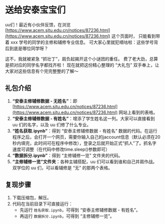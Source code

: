 # 送给安泰宝宝们

uu们！最近有小伙伴反馈，在浏览 [https://www.acem.sjtu.edu.cn/notices/87236.html](https://www.acem.sjtu.edu.cn/notices/87236.html) 这个页面时，
只能看到带着 xxx 学号的同学的主修和辅修专业信息。
可大家心里就犯嘀咕啦：这些学号背后到底是哪位同学呀？

这不，我就被紧急 “抓壮丁”，肩负起揭开这个小谜团的重任。
费了老大劲，总算是把对应的同学名字都找齐啦！
现在就把这份精心整理的 “大礼包” 双手奉上，让大家对这些信息有个完完整整的了解～

## 礼包介绍
1. **“安泰主修辅修数据 - 无姓名”**：即 [https://www.acem.sjtu.edu.cn/notices/87236.html](https://www.acem.sjtu.edu.cn/notices/87236.html) 网站上看到的表格。
2. **“安泰主修辅修数据 - 有姓名”**：增添了学生姓名这一列。大家可以直接看到 uu 们的名字，以及 uu 们修了什么专业。
3. **“姓名获取.ipynb”**：得到 “安泰主修辅修数据 - 有姓名” 数据的代码。在运行程序之后，会打开一个网页，需要你输入自己的jaccount信息（默认必须在20秒内填完，此时间可在程序中修改），登录之后就开始正式“抓人”了。抓名字速度可调整（在代码中修改time.sleep()参数即可）
4. **“数据拆分.ipynb”**：得到 “主修辅修一览” 文件夹的代码。
5. **“主修辅修一览”文件夹**：各种主辅搭配，uu 们可以看到谁和自己并肩作战。双学位的 uu 们，可以看辅修是 “无” 的那两个表格。

## 复现步骤
1. 下载压缩包，解压。
2. 代码在当前目录下可直接运行：
    - 先运行 `姓名获取.ipynb`，可得到 “安泰主修辅修数据 - 有姓名”。
    - 再运行 `数据拆分.ipynb`，可得到 “主修辅修一览”。
